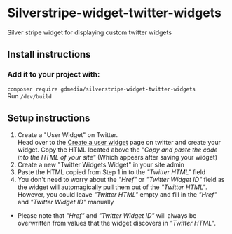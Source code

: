 Silverstripe-widget-twitter-widgets
===============================

Silver stripe widget for displaying custom twitter widgets

## Install instructions
### Add it to your project with:
`composer require gdmedia/silverstripe-widget-twitter-widgets`  
Run `/dev/build`
## Setup instructions


 1.  Create a "User Widget" on Twitter.  
Head over to the [Create a user widget](https://twitter.com/settings/widgets/new) page on twitter and create your widget.
Copy the HTML  located above the *"Copy and paste the code into the HTML of your site"* (Which appears after saving your widget)
 2. Create a new "Twitter Widgets Widget" in your site admin
 3. Paste the HTML copied from Step 1 in to the *"Twitter HTML"* field
 4. You don't need to worry about the *"Href"* or *"Twitter Widget ID"* field as the widget will automagically pull them out of the *"Twitter HTML"*. However, you could leave *"Twitter HTML"* empty and fill in the *"Href"* and *"Twitter Widget ID"*  manually

* Please note that *"Href"* and *"Twitter Widget ID"* will always be overwritten from values that the widget discovers in *"Twitter HTML"*.
